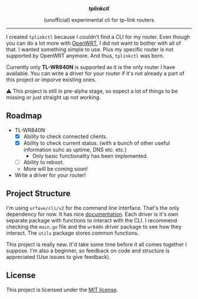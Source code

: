 <p align="center">
  <b><i>tplinkctl</i></b>
</p>
<p align="center">
  (unofficial) experimental cli for tp-link routers
</p>

---

I created `tplinkctl` because I couldn't find a CLI for my router. Even though you can do a lot more with [OpenWRT](https://openwrt.org/), I did not want to bother with all of that. I wanted something simple to use. Plus my specific router is not supported by OpenWRT anymore. And thus, `tplinkctl` was born. 

Currently only **TL-WR840N** is supported as it is the only router I have available. You can write a driver for your router if it's not already a part of this project or imporve existing ones.

⚠️ This project is still in pre-alpha stage, so expect a lot of things to be missing or just straight up not working. 

## Roadmap
- TL-WR840N
  - [x] Ability to check connected clients.
  - [x] Ability to check current status. (with a bunch of other useful information suhc as uptime, DNS etc. etc.)
    - Only basic functionality has been implemented.
  - [ ] Ability to reboot.
  - More will be coming soon!
- Write a driver for your router!

## Project Structure
I'm using `urfave/cli/v2` for the command line interface. That's the only dependency for now. It has nice [documentation](https://cli.urfave.org/v2/getting-started/). Each driver is it's own separate package with functions to interact with the CLI. I recommend checking the `main.go` file and the `wr840n` driver package to see how they interact. The `utils` package stores common functions.

This project is really new. It'd take some time before it all comes together I suppose. I'm also a beginner, so feedback on code and structure is appreciated (Use issues to give feedback).

## License
This project is licensed under the [MIT license](./LICENSE).